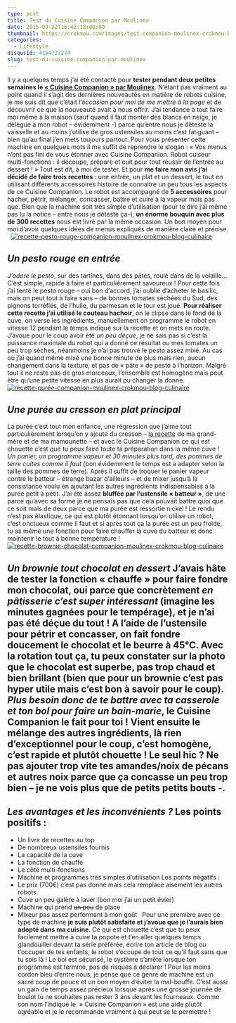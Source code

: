 ```yaml
---
type: post
title: Test du Cuisine Companion par Moulinex
date: 2015-09-22T16:42:18+00:00
thumbnail: https://crokmou.com/images/test-companion-moulinex-crokmou-blog-culinaire1.jpg
categories:
  - Lifestyle
disqusId: 4154727274
slug: test-du-cuisine-companion-par-moulinex
---
```


Il y a quelques temps j’ai été contacté pour **tester pendant deux petites semaines le [« Cuisine Companion » par Moulinex](http://www.cuisinecompanion.moulinex.be/)**. N’étant pas vraiment au point quand il s’agit des dernières nouveautés en matière de robots cuisine, je me suis dit que c’était _l’occasion pour moi de me mettre à la page_ et de découvrir ce que la nouveauté avait à nous offrir. J’ai tendance à tout faire moi même à la maison (sauf quand il faut monter des blancs en neige, je délègue à mon robot – évidemment -) parce qu’entre nous je déteste la vaisselle et au moins j’utilise de gros ustensiles au moins c’est fatiguant – bien qu’au final j’en mets toujours partout. Pour vous présenter cette machine en quelques mots il me suffit de reprendre le slogan : « Vos menus n’ont pas fini de vous étonner avec Cuisine Companion. Robot cuiseur multi-fonctions : il découpe, prépare et cuit pour tout réussir de l’entrée au dessert ! » Tout est dit, à moi de tester. Et pour **me faire mon avis j’ai décidé de faire trois recettes** : une entrée, un plat et un dessert, le tout en utilisant différents accessoires histoire de connaitre un peu tous les aspects de ce Cuisine Companion. Le robot est accompagné de **5 accessoires** pour hacher, pétrir, mélanger, concasser, battre et cuire à la vapeur mais pas que. Bien que la machine soit très simple d’utilisation (pour te dire j’ai même pas lu la notice – entre nous je déteste ça-), **un énorme bouquin avec plus de 300 recettes** nous est livré par la même occasion. Un bon moyen pour moi d’avoir quelques idées de menus expliqués de manière claire et précise.   [![recette-pesto-rouge-companion-moulinex-crokmou-blog-culinaire](http://www.crokmou.com/wp-content/uploads/2015/09/recette-pesto-rouge-companion-moulinex-crokmou-blog-culinaire.jpg)](http://www.crokmou.com/wp-content/uploads/2015/09/recette-pesto-rouge-companion-moulinex-crokmou-blog-culinaire.jpg)

## _**Un pesto rouge en entrée**_

_J’adore le pesto_, sur des tartines, dans des pâtes, roulé dans de la volaille… C’est simple, rapide à faire et particulièrement savoureux ! Pour cette fois j’ai tenté le pesto rouge – oui bon d’accord, j’ai oublié d’acheter le basilic, mais on peut tout à faire sans – de bonnes tomates séchées du Sud, des pignons torréfiés, de l’huile, du parmesan et le tour est joué. **Pour réaliser cette recette j’ai utilisé le couteau hachoir**, on le clipse dans le fond de la cuve, on verse les ingrédients, manuellement on programme le robot en vitesse 12 pendant le temps indiqué sur la recette et on mets en route. J’avoue pour le coup avoir été _un peu déçue_, je ne sais pas si c’est la puissance maximale du robot qui a donné ce résultat ou mes tomates un peu trop sèches, néanmoins je n’ai pas trouvé le pesto assez mixé. Au cas où j’ai quand même mixé une bonne minute de plus mais rien, aucun changement dans la texture, et pas de « pâte » de pesto à l’horizon. Malgré tout il ne reste pas de gros morceaux, l’ensemble est homogène mais peut être qu’une petite vitesse en plus aurait pu changer la donne.   [![recette-purée-companion-moulinex-crokmou-blog-culinaire](http://www.crokmou.com/wp-content/uploads/2015/09/recette-pur--e-companion-moulinex-crokmou-blog-culinaire.jpg)](http://www.crokmou.com/wp-content/uploads/2015/09/recette-pur--e-companion-moulinex-crokmou-blog-culinaire.jpg)

## _**Une purée au cresson en plat principal**_

La purée c’est tout mon enfance, une régression que j’aime tout particulièrement lorsqu’on y ajoute du cresson – [la recette](http://www.crokmou.com/2011/11/la-puree-verte-au-cresson) de ma grand-mère et de ma mamounette – et avec le Cuisine Companion ce qui est chouette c’est que tu peux faire toute ta préparation dans la même cuve ! _Un panier, un programme vapeur et 30 minutes plus tard, des pommes de terre cuites comme il faut_ (bon évidemment le temps est a adapter selon la taille des pommes de terre). Après il suffit de troquer le panier vapeur contre le batteur – étrange bazar d’ailleurs – et de mixer jusqu’à la consistance voulu en ajoutant les autres ingrédients indispensables à la purée petit à petit. J’ai été assez **bluffée par l’ustensile « batteur »**, de une parce qu’avec sa forme je ne pensais pas que cela pouvait battre quoi que ce soit mais de deux parce que ma purée est ressortie nickel ! Le rendu n’est pas élastique, ce qui est plutôt étonnant lorsqu’on utilise un robot, c’est onctueux comme il faut et si après tout ça la purée est un peu froide, tu as même une fonction pour faire chauffer la cuve du batteur et donc maintenir le tout à bonne température !   [![recette-brownie-chocolat-companion-moulinex-crokmou-blog-culinaire](http://www.crokmou.com/wp-content/uploads/2015/09/recette-brownie-chocolat-companion-moulinex-crokmou-blog-culinaire.jpg)](http://www.crokmou.com/wp-content/uploads/2015/09/recette-brownie-chocolat-companion-moulinex-crokmou-blog-culinaire.jpg)

## _**Un brownie tout chocolat en dessert**_ **J’avais hâte de tester la fonction « chauffe » pour faire fondre mon chocolat**, oui parce que concrètement _en pâtisserie c’est super intéressant_ (imagine les minutes gagnées pour le tempérage), et je n’ai pas été déçue du tout ! A l’aide de l’ustensile pour pétrir et concasser, on fait fondre doucement le chocolat et le beurre à 45°C. Avec la rotation tout ça, tu peux constater sur la photo que le chocolat est superbe, pas trop chaud et bien brillant (bien que pour un brownie c’est pas hyper utile mais c’est bon à savoir pour le coup). _Plus besoin donc de te battre avec ta casserole et ton bol pour faire un bain-marie_, le Cuisine Companion le fait pour toi ! Vient ensuite le mélange des autres ingrédients, là rien d’exceptionnel pour le coup, c’est homogène, c’est rapide et plutôt chouette ! Le seul hic ? Ne pas ajouter trop vite tes amandes/noix de pécans et autres noix parce que ça concasse un peu trop bien – je ne vois plus que de petits petits bouts -.

## _**Les avantages et les inconvénients ?**_ Les points positifs :
* Un livre de recettes au top
* De nombreux ustensiles fournis
* La capacité de la cuve
* La fonction de chauffe
* Le côté multi-fonctions
* Machine et programmes très simples d’utilisation Les points négatifs :
* Le prix (700€) c’est pas donné mais cela remplace aisément les autres robots.
* Cuve un peu galère à laver (bon moi j’ai un petit évier)
* Machine qui prend <del>un peu</del> de place
* Mixeur pas assez performant à mon goût   Pour une première avec ce type de machine **je suis plutôt satisfaite et j’avoue que je l’aurais bien adopté dans ma cuisine**. Ce qui est chouette c’est que tu peux facilement mettre à cuire ta popote et t’en aller quelques temps glandouiller devant ta série préférée, écrire ton article de blog ou t’occuper de tes enfants, le robot s’occupe de tout ce qu’il faut sans que tu sois là ! Le bol est sécurisé, le système s’arrête lorsque ton programme est terminé, pas de risques à déclarer ! Pour les moins cordon bleu d’entre nous, je pense que ce genre de machine est un sacré coup de pouce et un bon moyen d’éviter la mal-bouffe. C’est aussi un gain de temps assez précieux lorsque après une grosse journée de boulot tu ne souhaites pas rester 3 ans devant les fourneaux. Comme son nom l’indique le  » Cuisine Companion » est une aide plutôt agréable et je le recommande vraiment à qui peut se le permettre !